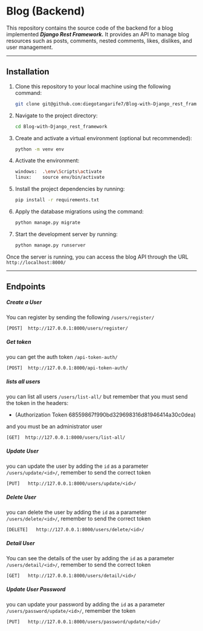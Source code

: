 # Blog (Backend)

This repository contains the source code of the backend for a blog implemented ***Django Rest Framework.*** It provides an API to manage blog resources such as posts, comments, nested comments, likes, dislikes, and user management.

---------------

## Installation

1. Clone this repository to your local machine using the following command: 
    ```bash
    git clone git@github.com:diegotangarife7/Blog-with-Django_rest_framework.git
    ```
2. Navigate to the project directory:
    ```bash
    cd Blog-with-Django_rest_framework
    ```
3. Create and activate a virtual environment (optional but recommended): 
    ```bash
    python -m venv env
    ```
4. Activate the environment:
    ```bash
    windows:  .\env\Scripts\activate 
    linux:    source env/bin/activate
    ```
5. Install the project dependencies by running:
    ```bash
    pip install -r requirements.txt
    ```
6. Apply the database migrations using the command:
    ```bash
    python manage.py migrate
    ```
7. Start the development server by running:
    ```bash
    python manage.py runserver
    ```

Once the server is running, you can access the blog API through the URL `http://localhost:8000/`

---------------

## Endpoints 


##### Create a User

You can register by sending the following `/users/register/`
```
[POST]  http://127.0.0.1:8000/users/register/
```

##### Get token
you can get the auth token `/api-token-auth/`
```
[POST]  http://127.0.0.1:8000/api-token-auth/
```

##### lists all users
you can list all users `/users/list-all/` but remember that you must send the token in the headers:
- (Authorization Token 68559867f990bd329698316d81946414a30c0dea) 

and you must be an administrator user
```
[GET]  http://127.0.0.1:8000/users/list-all/
```

##### Update User
you can update the user by adding the `id` as a parameter `/users/update/<id>/`, remember to send the correct token
```
[PUT]   http://127.0.0.1:8000/users/update/<id>/
```

##### Delete User
you can delete the user by adding the `id` as a parameter `/users/delete/<id>/`, remember to send the correct token
```
[DELETE]   http://127.0.0.1:8000/users/delete/<id>/
```

##### Detail User
You can see the details of the user by adding the `id` as a parameter `/users/detail/<id>/`, remember to send the correct token
```
[GET]   http://127.0.0.1:8000/users/detail/<id>/
```

##### Update User Password
you can update your password by adding the `id` as a parameter `/users/password/update/<id>/`, remember the token
```
[PUT]   http://127.0.0.1:8000/users/password/update/<id>/
```
